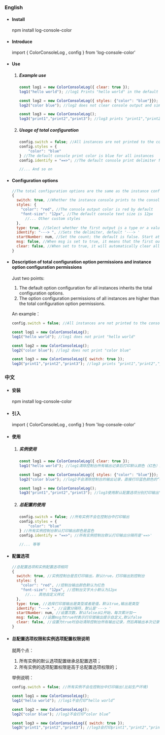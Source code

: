 ### English

- #### Install

  npm install log-console-color

- #### Introduce

  import { ColorConsoleLog , config } from 'log-console-color'

- #### Use

  1. ##### Example use

     ```js
     const log1 = new ColorConsoleLog({ clear: true });
     log1("hello world"); //log1 Prints "hello world" in the default color (red) after clearing all console output.
     
     const log2 = new ColorConsoleLog({ styles: {"color": "blue"}});
     log2("color blue"); //log2 does not clear console output and simply prints "color blue" in the color of blue.
     
     const log3 = new ColorConsoleLog();
     log3("print1","print2","print3"); //log3 prints "print1","print2","print3" using the default configuration options.
     ```

  2. ##### Usage of total configuration

     ```js
     config.switch = false; //All instances are not printed to the console
     config.styles = {
         "color": "blue"
     } //The default console print color is blue for all instances
     config.identify = "==>"; //The default console print delimiter for all instances is '==>'
     
     //... And so on
     ```

- #### Configuration options

  ```js
  //The total configuration options are the same as the instance configuration options
  {
    switch: true, //Whether the instance console prints to the console. The default is true
    styles: {
      "color": "red", //The console output color is red by default
      "font-size": "12px", //The default console text size is 12px
        //... Other custom styles
    },
    type: true, //Select whether the first output is a type or a value, the default is true, and the output is a type
    identify: "---> ", //Sets the delimiter, default '---> '
    startNumber: num, //Set the count; the default is false. Start at 1 and add up each time
    msg: false, //When msg is set to true, it means that the first output is customized, and the default is false
    clear: false, //When set to true, it will automatically clear all console output records before printing the current record
  }
  ```

- #### Description of total configuration option permissions and instance option configuration permissions

  Just two points:

  1. The default option configuration for all instances inherits the total configuration options.
  2. The option configuration permissions of all instances are higher than the total configuration option permissions.

  An example：

  ```js
  config.switch = false; //All instances are not printed to the console (e.g., production)
  
  const log1 = new ColorConsoleLog();
  log1("hello world"); //log1 does not print "hello world"
  
  const log2 = new ColorConsoleLog();
  log2("color blue"); //log2 does not print "color blue"
  
  const log3 = new ColorConsoleLog({ switch: true });
  log3("print1","print2","print3"); //log3 prints "print1","print2","print3"(e.g., log3 prints in production).
  ```



### 中文

- #### 安装

  npm install log-console-color

- #### 引入

  import { ColorConsoleLog , config } from 'log-console-color'

- #### 使用

  1. ##### 实例使用

     ```js
     const log1 = new ColorConsoleLog({ clear: true });
     log1("hello world"); //log1清除控制台所有输出记录后打印默认颜色（红色）的“hello world”
     
     const log2 = new ColorConsoleLog({ styles: {"color": "blue"}});
     log2("color blue"); //log2不会清除控制台的输出记录，直接打印蓝色颜色的“color blue”
     
     const log3 = new ColorConsoleLog();
     log3("print1","print2","print3"); //log3使用默认配置选项分别打印输出"print1","print2","print3"
     ```

  2. ##### 总配置的使用

     ```js
     config.switch = false; //所有实例不会在控制台中打印输出
     config.styles = {
         "color": "blue"
     } //所有实例控制台默认打印输出颜色是蓝色
     config.identify = "==>"; //所有实例控制台默认打印输出分隔符是'==>'
     
     //... 等等
     ```

- #### 配置选项

  ```js
  //总配置选项和实例配置选项相同
  {
    switch: true, //实例控制台是否打印输出，默认true，打印输出到控制台
    styles: {
      "color": "red", //控制台输出颜色默认为红色
      "font-size": "12px", //控制台文字大小默认为12px
        //... 其他自定义样式
    },
    type: true, //选择打印首输出是类型或者是值，默认true,输出是类型
    identify: "---> ", //设置分隔符，默认是'---> '
    startNumber: num, //设置次数，默认false从1开始，每次累计加一
    msg: false, //设置msg为true时表示打印首输出提示自定义,默认false
    clear: false, //设置为true时自动清除控制台所有输出记录，然后再输出本次记录，默认false
  }
  ```

- #### 总配置选项权限和实例选项配置权限说明

  就两个点：

  1. 所有实例的默认选项配置继承总配置选项；
  2. 所有实例的选项配置权限是高于总配置选项权限的；

  举例说明：

  ```js
  config.switch = false; //所有实例不会在控制台中打印输出(比如生产环境)
  
  const log1 = new ColorConsoleLog();
  log1("hello world"); //log1不会打印“hello world”
  
  const log2 = new ColorConsoleLog();
  log2("color blue"); //log2不会打印“color blue”
  
  const log3 = new ColorConsoleLog({ switch: true });
  log3("print1","print2","print3"); //log3会打印print1","print2","print3"(比如生产环境需要log3打印)
  ```

